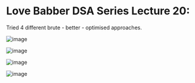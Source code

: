 ​Love Babber DSA Series Lecture 20:
==

Tried 4 different brute - better - optimised approaches.

![image](https://user-images.githubusercontent.com/72220114/176947214-b9e151a9-e2c7-4c7b-b970-77a11893ec9d.png)

![image](https://user-images.githubusercontent.com/72220114/176947239-86b63d91-e754-498b-81ad-6a14978c2c21.png)

![image](https://user-images.githubusercontent.com/72220114/176947263-3dbb498a-db12-4076-bcfc-912c6e4f8e9a.png)

![image](https://user-images.githubusercontent.com/72220114/176947304-b2c700d4-cd23-45f4-89e1-3ca50d6f13ba.png)



